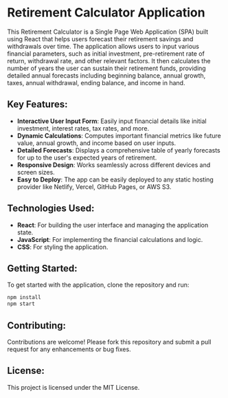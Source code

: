 

# Retirement Calculator Application

This Retirement Calculator is a Single Page Web Application (SPA) built using React that helps users forecast their retirement savings and withdrawals over time. The application allows users to input various financial parameters, such as initial investment, pre-retirement rate of return, withdrawal rate, and other relevant factors. It then calculates the number of years the user can sustain their retirement funds, providing detailed annual forecasts including beginning balance, annual growth, taxes, annual withdrawal, ending balance, and income in hand.

## Key Features:

- **Interactive User Input Form**: Easily input financial details like initial investment, interest rates, tax rates, and more.
- **Dynamic Calculations**: Computes important financial metrics like future value, annual growth, and income based on user inputs.
- **Detailed Forecasts**: Displays a comprehensive table of yearly forecasts for up to the user's expected years of retirement.
- **Responsive Design**: Works seamlessly across different devices and screen sizes.
- **Easy to Deploy**: The app can be easily deployed to any static hosting provider like Netlify, Vercel, GitHub Pages, or AWS S3.

## Technologies Used:

- **React**: For building the user interface and managing the application state.
- **JavaScript**: For implementing the financial calculations and logic.
- **CSS**: For styling the application.

## Getting Started:

To get started with the application, clone the repository and run:

```bash
npm install
npm start
```

## Contributing:

Contributions are welcome! Please fork this repository and submit a pull request for any enhancements or bug fixes.

## License:

This project is licensed under the MIT License.
